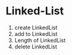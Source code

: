 # Linked-List


1. create LinkedList
2. add to LinkedList
3. Length of LinkedList
4. delete LinkedList
